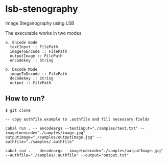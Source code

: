 # lsb-stenography
Image Steganography using LSB

The executable works in two modes


```
a. Encode mode
  textInput :: FilePath
  imageToEncode :: FilePath
  outputImage :: FilePath
  encodekey :: String

b. Decode Mode
  imageToDecode :: FilePath
  decodekey :: String
  output :: FilePath
```

## How to run?

```
$ git clone

-- copy authfile.example to .authfile and fill necessary fields

cabal run . -- encodeargs --textinput="./samples/text.txt" --imagetoencode="./samples/image.jpg" --outputimage="./samples/outputImage.jpg" --authfile="./samples/.authfile"

cabal run . -- decodeargs --imagetodecode="./samples/outputImage.jpg" --authfile="./samples/.authfile" --output="output.txt" 
```



